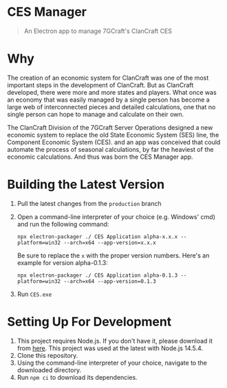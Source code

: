 # CES Manager

> An Electron app to manage 7GCraft's ClanCraft CES

# Why

The creation of an economic system for ClanCraft was one of the most important steps in the development of ClanCraft. But as ClanCraft developed, there were more and more states and players. What once was an economy that was easily managed by a single person has become a large web of interconnected pieces and detailed calculations, one that no single person can hope to manage and calculate on their own.

The ClanCraft Division of the 7GCraft Server Operations designed a new economic system to replace the old State Economic System (SES) line, the Component Economic System (CES). and an app was conceived that could automate the process of seasonal calculations, by far the heaviest of the economic calculations. And thus was born the CES Manager app.

# Building the Latest Version
1. Pull the latest changes from the `production` branch
2. Open a command-line interpreter of your choice (e.g. Windows' cmd) and run the following command:

   `npx electron-packager ./ CES Application alpha-x.x.x --platform=win32 --arch=x64 --app-version=x.x.x`

   Be sure to replace the `x` with the proper version numbers. Here's an example for version alpha-0.1.3:
   
   `npx electron-packager ./ CES Application alpha-0.1.3 --platform=win32 --arch=x64 --app-version=0.1.3`
3. Run `CES.exe`

# Setting Up For Development
1. This project requires Node.js. If you don't have it, please download it from [here](https://nodejs.org/en/download/). This project was used at the latest with Node.js 14.5.4.
2. Clone this repository.
3. Using the command-line interpreter of your choice, navigate to the downloaded directory.
4. Run `npm ci` to download its dependencies.
